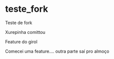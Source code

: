 # teste_fork
Teste de fork

Xurepinha comittou

Feature do girol

Comecei uma feature....
outra parte
saí pro almoço
